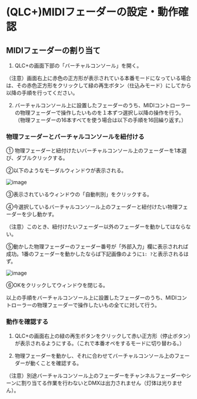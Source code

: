 # (QLC+)MIDIフェーダーの設定・動作確認

## MIDIフェーダーの割り当て

1. QLC+の画面下部の「バーチャルコンソール」を開く。

（注意）画面右上に赤色の正方形が表示されている本番モードになっている場合は、その赤色正方形をクリックして緑の再生ボタン（仕込みモード）にしてから以降の手順を行ってください。

2. バーチャルコンソール上に設置したフェーダーのうち、MIDIコントローラーの物理フェーダーで操作したいものを１本ずつ選択し以降の操作を行う。（物理フェーダーの16本すべてを使う場合は以下の手順を16回繰り返す。）

### 物理フェーダーとバーチャルコンソールを紐付ける
① 物理フェーダーと紐付けたいバーチャルコンソール上のフェーダーを1本選び、ダブルクリックする。

②以下のようなモーダルウィンドウが表示される。

![image](https://user-images.githubusercontent.com/51395778/147245509-4c731e70-7fe8-496a-852d-3b6c67adda8c.png)

③表示されているウィンドウの「自動判別」をクリックする。

④今選択しているバーチャルコンソール上のフェーダーと紐付けたい物理フェーダーを少し動かす。

（注意）このとき、紐付けたいフェーダー以外のフェーダーを動かしてはならない。

⑤動かした物理フェーダーのフェーダー番号が「外部入力」欄に表示されれば成功。1番のフェーダーを動かしたならば下記画像のように`1: ?`と表示されるはず。

![image](https://user-images.githubusercontent.com/51395778/147246788-69815dab-58d9-49aa-9223-c15c35e74d6a.png)

⑥OKをクリックしてウィンドウを閉じる。

以上の手順をバーチャルコンソール上に設置したフェーダーのうち、MIDIコントローラーの物理フェーダーで操作したいもの全てに対して行う。

### 動作を確認する

1. QLC+の画面右上の緑の再生ボタンをクリックして赤い正方形（停止ボタン）が表示されるようにする。（これで本番オペをするモードに切り替わる。）

2. 物理フェーダーを動かし、それに合わせてバーチャルコンソール上のフェーダーが動くことを確認する。

（注意）別途バーチャルコンソール上のフェーダーをチャンネルフェーダーやシーンに割り当てる作業を行わないとDMXは出力されません（灯体は光りません）。
